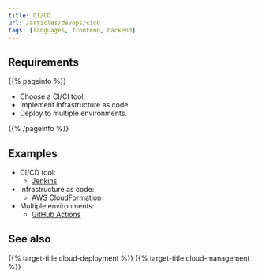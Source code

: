 ```yaml
---
title: CI/CD
url: /articles/devops/cicd
tags: [languages, frontend, backend]
---
```


## Requirements

{{% pageinfo %}}

* Choose a CI/CI tool.
* Implement infrastructure as code.
* Deploy to multiple environments.

{{% /pageinfo %}}

## Examples

* CI/CD tool:
  * [Jenkins](https://www.jenkins.io/)
* Infrastructure as code:
  * [AWS CloudFormation](https://docs.aws.amazon.com/whitepapers/latest/introduction-devops-aws/aws-cloudformation.html)
* Multiple environments:
  * [GitHub Actions](https://docs.github.com/en/actions/deployment/targeting-different-environments/using-environments-for-deployment)

## See also

{{% target-title cloud-deployment %}}
{{% target-title cloud-management %}}
